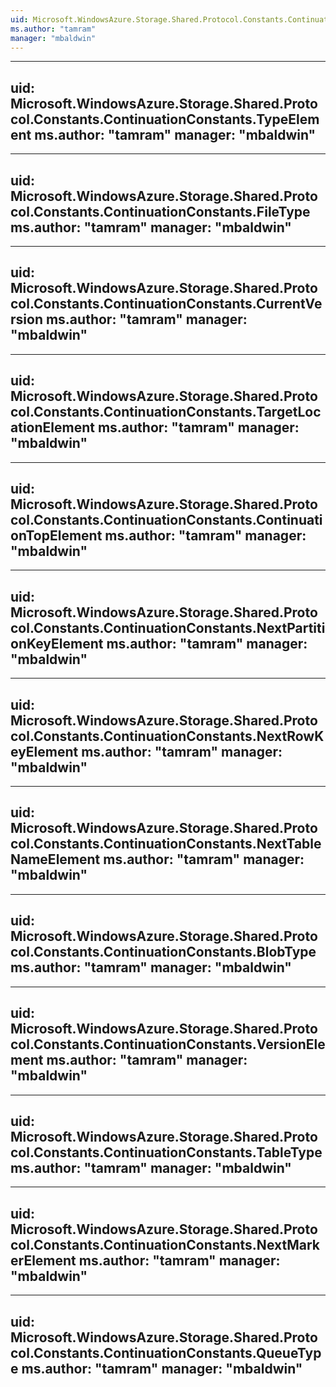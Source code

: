 ```yaml
---
uid: Microsoft.WindowsAzure.Storage.Shared.Protocol.Constants.ContinuationConstants
ms.author: "tamram"
manager: "mbaldwin"
---
```


---
uid: Microsoft.WindowsAzure.Storage.Shared.Protocol.Constants.ContinuationConstants.TypeElement
ms.author: "tamram"
manager: "mbaldwin"
---

---
uid: Microsoft.WindowsAzure.Storage.Shared.Protocol.Constants.ContinuationConstants.FileType
ms.author: "tamram"
manager: "mbaldwin"
---

---
uid: Microsoft.WindowsAzure.Storage.Shared.Protocol.Constants.ContinuationConstants.CurrentVersion
ms.author: "tamram"
manager: "mbaldwin"
---

---
uid: Microsoft.WindowsAzure.Storage.Shared.Protocol.Constants.ContinuationConstants.TargetLocationElement
ms.author: "tamram"
manager: "mbaldwin"
---

---
uid: Microsoft.WindowsAzure.Storage.Shared.Protocol.Constants.ContinuationConstants.ContinuationTopElement
ms.author: "tamram"
manager: "mbaldwin"
---

---
uid: Microsoft.WindowsAzure.Storage.Shared.Protocol.Constants.ContinuationConstants.NextPartitionKeyElement
ms.author: "tamram"
manager: "mbaldwin"
---

---
uid: Microsoft.WindowsAzure.Storage.Shared.Protocol.Constants.ContinuationConstants.NextRowKeyElement
ms.author: "tamram"
manager: "mbaldwin"
---

---
uid: Microsoft.WindowsAzure.Storage.Shared.Protocol.Constants.ContinuationConstants.NextTableNameElement
ms.author: "tamram"
manager: "mbaldwin"
---

---
uid: Microsoft.WindowsAzure.Storage.Shared.Protocol.Constants.ContinuationConstants.BlobType
ms.author: "tamram"
manager: "mbaldwin"
---

---
uid: Microsoft.WindowsAzure.Storage.Shared.Protocol.Constants.ContinuationConstants.VersionElement
ms.author: "tamram"
manager: "mbaldwin"
---

---
uid: Microsoft.WindowsAzure.Storage.Shared.Protocol.Constants.ContinuationConstants.TableType
ms.author: "tamram"
manager: "mbaldwin"
---

---
uid: Microsoft.WindowsAzure.Storage.Shared.Protocol.Constants.ContinuationConstants.NextMarkerElement
ms.author: "tamram"
manager: "mbaldwin"
---

---
uid: Microsoft.WindowsAzure.Storage.Shared.Protocol.Constants.ContinuationConstants.QueueType
ms.author: "tamram"
manager: "mbaldwin"
---
